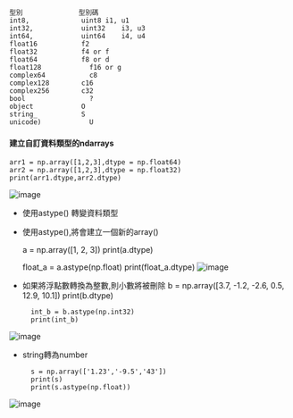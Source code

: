     型別	            型別碼   
    int8,             uint8	i1, u1    
    int32,            uint32	i3, u3    
    int64,            uint64	i4, u4    
    float16	          f2    
    float32	          f4 or f   
    float64	          f8 or d   
    float128	        f16 or g    
    complex64	        c8    
    complex128	      c16   
    complex256	      c32   
    bool	            ?   
    object	          O   
    string_	          S   
    unicode)	        U   


#### 建立自訂資料類型的ndarrays  

    arr1 = np.array([1,2,3],dtype = np.float64)
    arr2 = np.array([1,2,3],dtype = np.float32)
    print(arr1.dtype,arr2.dtype)

![image](https://user-images.githubusercontent.com/112489587/208301797-df6ec394-229e-4423-8b6d-06af78d094f8.png)

* 使用astype() 轉變資料類型   
* 使用astype(),將會建立一個新的array()    

    a = np.array([1, 2, 3])
    print(a.dtype)

    float_a = a.astype(np.float)
    print(float_a.dtype)
![image](https://user-images.githubusercontent.com/112489587/208301915-b1b2a7e7-99eb-4dca-a302-2a9e72dfadbd.png)


* 如果將浮點數轉換為整數,則小數將被刪除
        b = np.array([3.7, -1.2, -2.6, 0.5, 12.9, 10.1])
        print(b.dtype)

        int_b = b.astype(np.int32)
        print(int_b)

![image](https://user-images.githubusercontent.com/112489587/208301993-b28133ab-d952-4ade-8219-14be1c30328f.png)

* string轉為number

        s = np.array(['1.23','-9.5','43'])      
        print(s)
        print(s.astype(np.float))


![image](https://user-images.githubusercontent.com/112489587/208302226-b22185b0-c0ba-43b6-85cd-e826a3fdfaaf.png)
